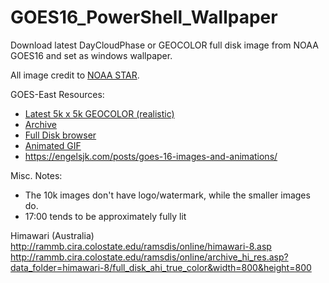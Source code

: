 # GOES16_PowerShell_Wallpaper
Download latest DayCloudPhase or GEOCOLOR full disk image from NOAA GOES16 and set as windows wallpaper.

All image credit to [NOAA STAR](https://www.star.nesdis.noaa.gov/star/index.php).

GOES-East Resources:   

* [Latest 5k x 5k GEOCOLOR (realistic)](https://cdn.star.nesdis.noaa.gov/GOES16/ABI/FD/GEOCOLOR/5424x5424.jpg)    
* [Archive]( https://cdn.star.nesdis.noaa.gov/GOES16/ABI/FD/GEOCOLOR/)
* [Full Disk browser](https://www.star.nesdis.noaa.gov/GOES/fulldisk.php?sat=G16)
* [Animated GIF](https://www.star.nesdis.noaa.gov/GOES/fulldisk_band.php?sat=G16&band=GEOCOLOR&length=240)
* https://engelsjk.com/posts/goes-16-images-and-animations/

Misc. Notes:  

* The 10k images don't have logo/watermark, while the smaller images do.
* 17:00 tends to be approximately fully lit


Himawari (Australia)
http://rammb.cira.colostate.edu/ramsdis/online/himawari-8.asp
http://rammb.cira.colostate.edu/ramsdis/online/archive_hi_res.asp?data_folder=himawari-8/full_disk_ahi_true_color&width=800&height=800

